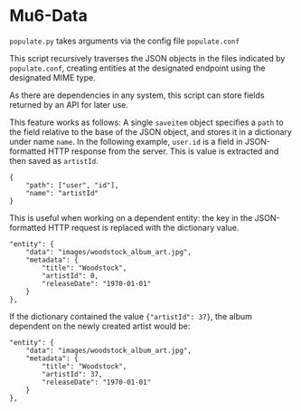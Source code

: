 # Mu6-Data

`populate.py` takes arguments via the config file `populate.conf`

This script recursively traverses the JSON objects in the files indicated by `populate.conf`, creating entities at the designated endpoint using the designated MIME type.

As there are dependencies in any system, this script can store fields returned by an API for later use.

This feature works as follows:
A single `saveitem` object specifies a `path` to the field relative to the base of the JSON object, and stores it in a dictionary under name `name`. In the following example, `user.id` is a field in JSON-formatted HTTP response from the server. This is value is extracted and then saved as `artistId`.

```
{
    "path": ["user", "id"],
    "name": "artistId"
}
```

This is useful when working on a dependent entity: the key in the JSON-formatted HTTP request is replaced with the dictionary value.

```
"entity": {
    "data": "images/woodstock_album_art.jpg",
    "metadata": {
        "title": "Woodstock",
        "artistId": 0,
        "releaseDate": "1970-01-01"
    }
},
```

If the dictionary contained the value `{"artistId": 37}`, the album dependent on the newly created artist would be:

```
"entity": {
    "data": "images/woodstock_album_art.jpg",
    "metadata": {
        "title": "Woodstock",
        "artistId": 37,
        "releaseDate": "1970-01-01"
    }
},
```